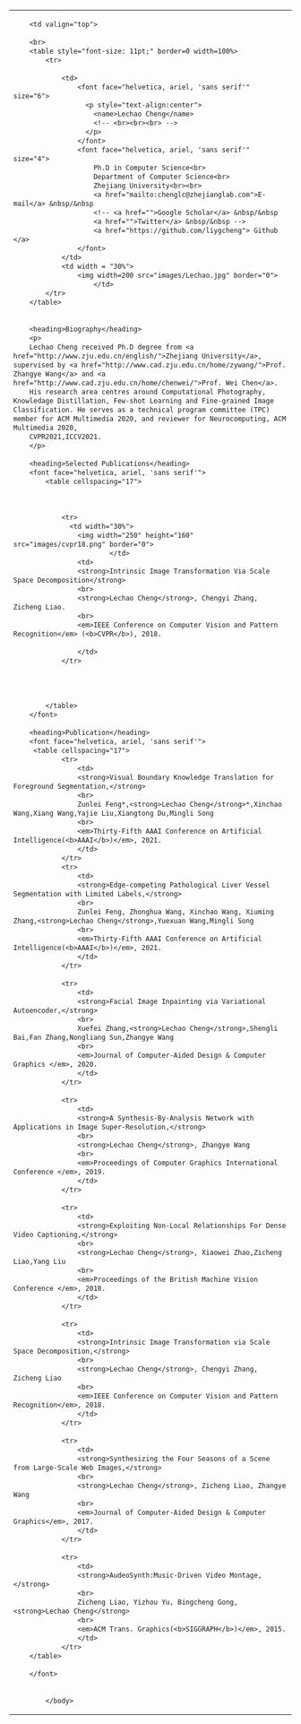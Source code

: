 <html>
  <html lang="en"><head><meta http-equiv="Content-Type" content="text/html; charset=UTF-8">
        <title>Lechao Cheng's Homepage </title>
        <link rel="stylesheet" type="text/css" href="stylesheet.css">
</head>
    <body><table border=0 width=980px align=center><tr><td>
    
        <td valign="top">

        <br>
        <table style="font-size: 11pt;" border=0 width=100%>
            <tr>

                <td>
                    <font face="helvetica, ariel, 'sans serif'" size="6"> 
                      <p style="text-align:center">
                        <name>Lechao Cheng</name>
                        <!-- <br><br><br> -->
                      </p>
                    </font>
                    <font face="helvetica, ariel, 'sans serif'" size="4"> 
                        Ph.D in Computer Science<br>
                        Department of Computer Science<br>
                        Zhejiang University<br><br>
                        <a href="mailto:chenglc@zhejianglab.com">E-mail</a> &nbsp/&nbsp
                        <!-- <a href="">Google Scholar</a> &nbsp/&nbsp
                        <a href="">Twitter</a> &nbsp/&nbsp -->
                        <a href="https://github.com/liygcheng"> Github </a> 
                    </font>
                </td>
                <td width = "30%">
                    <img width=200 src="images/Lechao.jpg" border="0">
                        </td>
            </tr>
        </table> 

        
        <heading>Biography</heading>
        <p>
        Lechao Cheng received Ph.D degree from <a href="http://www.zju.edu.cn/english/">Zhejiang University</a>, supervised by <a href="http://www.cad.zju.edu.cn/home/zywang/">Prof. Zhangye Wang</a> and <a href="http://www.cad.zju.edu.cn/home/chenwei/">Prof. Wei Chen</a>.
		His research area centres around Computational Photography, Knowledage Distillation, Few-shot Learning and Fine-grained Image Classification. He serves as a technical program committee (TPC) member for ACM Multimedia 2020, and reviewer for Neurocomputing, ACM Multimedia 2020,
		CVPR2021,ICCV2021.
        </p>
      
		<heading>Selected Publications</heading>
        <font face="helvetica, ariel, 'sans serif'">
            <table cellspacing="17">



                <tr>
                  <td width="30%">
                    <img width="250" height="160" src="images/cvpr18.png" border="0">
                            </td>
                    <td>
                    <strong>Intrinsic Image Transformation Via Scale Space Decomposition</strong>
                    <br>
                    <strong>Lechao Cheng</strong>, Chengyi Zhang, Zicheng Liao.
                    <br>
                    <em>IEEE Conference on Computer Vision and Pattern Recognition</em> (<b>CVPR</b>), 2018.
 
                    </td>
                </tr>

 
                
                    
            </table>
        </font>

        <heading>Publication</heading>
        <font face="helvetica, ariel, 'sans serif'"> 
		 <table cellspacing="17">
				<tr>
                    <td>
                    <strong>Visual Boundary Knowledge Translation for Foreground Segmentation,</strong>
                    <br>
                    Zunlei Feng*,<strong>Lechao Cheng</strong>*,Xinchao Wang,Xiang Wang,Yajie Liu,Xiangtong Du,Mingli Song
                    <br>
                    <em>Thirty-Fifth AAAI Conference on Artificial Intelligence(<b>AAAI</b>)</em>, 2021.
                    </td>
                </tr>
				<tr>
                    <td>
                    <strong>Edge-competing Pathological Liver Vessel Segmentation with Limited Labels,</strong>
                    <br>
                    Zunlei Feng, Zhonghua Wang, Xinchao Wang, Xiuming Zhang,<strong>Lechao Cheng</strong>,Yuexuan Wang,Mingli Song
                    <br>
                    <em>Thirty-Fifth AAAI Conference on Artificial Intelligence(<b>AAAI</b>)</em>, 2021.
                    </td>
                </tr>

				<tr>
                    <td>
                    <strong>Facial Image Inpainting via Variational Autoencoder,</strong>
                    <br>
                    Xuefei Zhang,<strong>Lechao Cheng</strong>,Shengli Bai,Fan Zhang,Nongliang Sun,Zhangye Wang
                    <br>
                    <em>Journal of Computer-Aided Design & Computer Graphics </em>, 2020.
                    </td>
                </tr>

				<tr>
                    <td>
                    <strong>A Synthesis-By-Analysis Network with Applications in Image Super-Resolution,</strong>
                    <br>
                    <strong>Lechao Cheng</strong>, Zhangye Wang
                    <br>
                    <em>Proceedings of Computer Graphics International Conference </em>, 2019.
                    </td>
                </tr>

				<tr>
                    <td>
                    <strong>Exploiting Non-Local Relationships For Dense Video Captioning,</strong>
                    <br>
                    <strong>Lechao Cheng</strong>, Xiaowei Zhao,Zicheng Liao,Yang Liu
                    <br>
                    <em>Proceedings of the British Machine Vision Conference </em>, 2018.
                    </td>
                </tr>
		        
				<tr>
                    <td>
                    <strong>Intrinsic Image Transformation via Scale Space Decomposition,</strong>
                    <br>
                    <strong>Lechao Cheng</strong>, Chengyi Zhang, Zicheng Liao
                    <br>
                    <em>IEEE Conference on Computer Vision and Pattern Recognition</em>, 2018.
                    </td>
                </tr>
				
                <tr>
                    <td>
                    <strong>Synthesizing the Four Seasons of a Scene from Large-Scale Web Images,</strong>
                    <br>
                    <strong>Lechao Cheng</strong>, Zicheng Liao, Zhangye Wang 
                    <br>
                    <em>Journal of Computer-Aided Design & Computer Graphics</em>, 2017.
                    </td>
                </tr>
				
                <tr>
                    <td>
                    <strong>AudeoSynth:Music-Driven Video Montage,</strong>
                    <br>
                    Zicheng Liao, Yizhou Yu, Bingcheng Gong, <strong>Lechao Cheng</strong>
                    <br>
                    <em>ACM Trans. Graphics(<b>SIGGRAPH</b>)</em>, 2015.
                    </td>
                </tr>
		</table>

        </font>

      
            </body>


</html>
